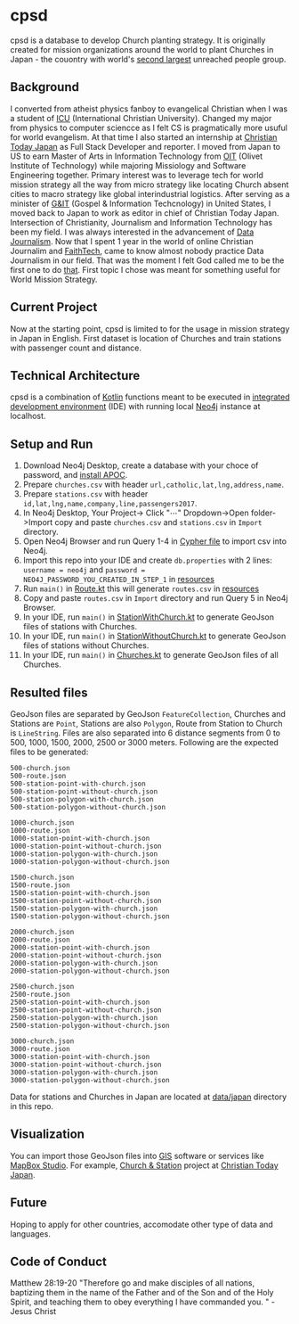 # cpsd
cpsd is a database to develop Church planting strategy. 
It is originally created for mission organizations around the world to plant Churches in Japan - the couontry with world's [second largest](https://joshuaproject.net/unreached/1?s=Population&o=desc) unreached people group.

## Background
I converted from atheist physics fanboy to evangelical Christian when I was a student of [ICU](https://www.icu.ac.jp/en/) (International Christian University). 
Changed my major from physics to computer sciencce as I felt CS is pragmatically more usuful for world evangelism. 
At that time I also started an internship at [Christian Today Japan](https://www.christiantoday.co.jp/english.htm) as Full Stack Developer and reporter. 
I moved from Japan to US to earn Master of Arts in Information Technology from [OIT](https://oit.olivetuniversity.edu/) (Olivet Institute of Technology) while majoring Missiology and Software Engineering together. 
Primary interest was to leverage tech for world mission strategy all the way from micro strategy like locating Church absent cities to macro strategy like global interindustrial logistics.
After serving as a minister of [G&IT](https://gnit.org/) (Gospel & Information Techcnology) in United States, I moved back to Japan to work as editor in chief of Christian Today Japan.
Intersection of Christianity, Journalism and Information Technology has been my field. I was always interested in the advancement of [Data Journalism](https://datajournalism.com/).
Now that I spent 1 year in the world of online Christian Journalim and [FaithTech](https://faithtech.com/), came to know almost nobody practice Data Journalism in our field. 
That was the moment I felt God called me to be the first one to do [that](https://raw.githubusercontent.com/nehemiaharchives/cpsd/master/Christian_Data_Journalism.svg). First topic I chose was meant for something useful for World Mission Strategy.

## Current Project
Now at the starting point, cpsd is limited to for the usage in mission strategy in Japan in English. 
First dataset is location of Churches and train stations with passenger count and distance.

## Technical Architecture
cpsd is a combination of [Kotlin](https://kotlinlang.org/) functions meant to be executed in [integrated development environment](https://en.wikipedia.org/wiki/Integrated_development_environment) (IDE) with running local [Neo4j](https://neo4j.com/) instance at localhost.

## Setup and Run
1. Download Neo4j Desktop, create a database with your choce of password, and [install APOC](https://neo4j.com/labs/apoc/4.2/installation/).
2. Prepare ```churches.csv``` with header ```url,catholic,lat,lng,address,name```.
3. Prepare ```stations.csv``` with header ```id,lat,lng,name,company,line,passengers2017```.
4. In Neo4j Desktop, Your Project-> Click "⋯" Dropdown->Open folder->Import copy and paste ```churches.csv``` and ```stations.csv``` in ```Import``` directory.
5. Open Neo4j Browser and run Query 1-4 in [Cypher file](src/main/resources/church-station.cql) to import csv into Neo4j.
6. Import this repo into your IDE and create ```db.properties``` with 2 lines: ```username = neo4j``` and ```password = NEO4J_PASSWORD_YOU_CREATED_IN_STEP_1``` in [resources](src/main/resources)
7. Run ```main()``` in [Route.kt](src/main/kotlin/org/gnit/cpsd/Route.kt) this will generate ```routes.csv``` in [resources](src/main/resources)
8. Copy and paste ```routes.csv``` in ```Import``` directory and run Query 5 in Neo4j Browser. 
9. In your IDE, run ```main()``` in [StationWithChurch.kt](src/main/kotlin/org/gnit/cpsd/StationWithChurch.kt) to generate GeoJson files of stations with Churches.
10. In your IDE, run ```main()``` in [StationWithoutChurch.kt](src/main/kotlin/org/gnit/cpsd/StationWithoutChurch.kt) to generate GeoJson files of stations without Churches.
11. In your IDE, run ```main()``` in [Churches.kt](src/main/kotlin/org/gnit/cpsd/Churches.kt) to generate GeoJson files of all Churches.

## Resulted files
GeoJson files are separated by GeoJson ```FeatureCollection```, Churches and Stations are ```Point```, Stations are also ```Polygon```, Route from Station to Church is ```LineString```. 
Files are also separated into 6 distance segments from 0 to 500, 1000, 1500, 2000, 2500 or 3000 meters. 
Following are the expected files to be generated:

```
500-church.json
500-route.json
500-station-point-with-church.json
500-station-point-without-church.json
500-station-polygon-with-church.json
500-station-polygon-without-church.json

1000-church.json
1000-route.json
1000-station-point-with-church.json
1000-station-point-without-church.json
1000-station-polygon-with-church.json
1000-station-polygon-without-church.json

1500-church.json
1500-route.json
1500-station-point-with-church.json
1500-station-point-without-church.json
1500-station-polygon-with-church.json
1500-station-polygon-without-church.json

2000-church.json
2000-route.json
2000-station-point-with-church.json
2000-station-point-without-church.json
2000-station-polygon-with-church.json
2000-station-polygon-without-church.json

2500-church.json
2500-route.json
2500-station-point-with-church.json
2500-station-point-without-church.json
2500-station-polygon-with-church.json
2500-station-polygon-without-church.json

3000-church.json
3000-route.json
3000-station-point-with-church.json
3000-station-point-without-church.json
3000-station-polygon-with-church.json
3000-station-polygon-without-church.json
```
Data for stations and Churches in Japan are located at [data/japan](data/japan) directory in this repo.

## Visualization
You can import those GeoJson files into [GIS](https://en.wikipedia.org/wiki/Geographic_information_system) software or services like [MapBox Studio](https://www.mapbox.com/mapbox-studio). For example, [Church & Station](https://github.com/nehemiaharchives/church-station) project at [Christian Today Japan](https://www.linkedin.com/company/christian-today-japan/).

## Future
Hoping to apply for other countries, accomodate other type of data and languages.

## Code of Conduct
Matthew 28:19-20 "Therefore go and make disciples of all nations, baptizing them in the name of the Father and of the Son and of the Holy Spirit, and teaching them to obey everything I have commanded you. " - Jesus Christ
